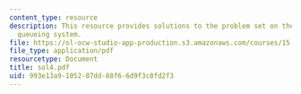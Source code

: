 ```yaml
---
content_type: resource
description: This resource provides solutions to the problem set on the topic G/M/1
  queueing system.
file: https://ol-ocw-studio-app-production.s3.amazonaws.com/courses/15-072j-queues-theory-and-applications-spring-2006/993e13a9105287dd88f66d9f3c8fd2f3_sol4.pdf
file_type: application/pdf
resourcetype: Document
title: sol4.pdf
uid: 993e13a9-1052-87dd-88f6-6d9f3c8fd2f3
---
```

